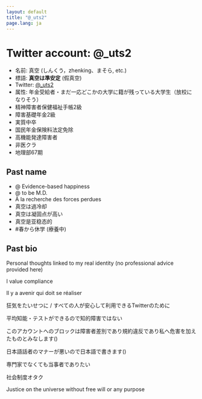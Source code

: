 ```yaml
---
layout: default
title: "@_uts2"
page.lang: ja
---
```


# Twitter account: @_uts2

- 名前: 真空 (しんくう，zhenking、まそら, etc.)
- 標語: **真空は準安定** (假真空)
- Twitter: [@_uts2](https://twitter.com/_uts2)
- 属性: 年金受給者・まだ一応どこかの大学に籍が残っている大学生（放校になりそう）
- 精神障害者保健福祉手帳2級
- 障害基礎年金2級
- 実質中卒
- 国民年金保険料法定免除
- 高機能発達障害者
- 非医クラ
- 地理部67期


## Past name

- @ Evidence-based happiness
- @ to be M.D.
- À la recherche des forces perdues
- 真空は過冷却
- 真空は凝固点が高い
- 真空是亚稳态的
- #春から休学 (療養中)


## Past bio

Personal thoughts linked to my real identity (no professional advice provided here)

I value compliance

Il y a avenir qui doit se réaliser

狂気をたいせつに / すべての人が安心して利用できるTwitterのために

平均知能・テストができるので知的障害ではない

このアカウントへのブロックは障害者差別であり規約違反であり私へ危害を加えたものとみなします()

日本語話者のマナーが悪いので日本語で書きます()

専門家でなくても当事者でありたい

社会制度オタク

Justice on the universe without free will or any purpose


